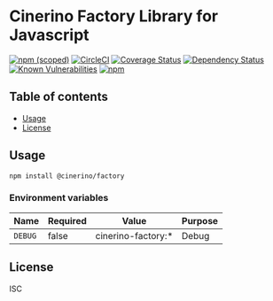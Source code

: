 # Cinerino Factory Library for Javascript

[![npm (scoped)](https://img.shields.io/npm/v/@cinerino/factory.svg)](https://www.npmjs.com/package/@cinerino/factory)
[![CircleCI](https://circleci.com/gh/cinerino/factory.svg?style=shield)](https://circleci.com/gh/cinerino/factory)
[![Coverage Status](https://coveralls.io/repos/github/cinerino/factory/badge.svg?branch=master)](https://coveralls.io/github/cinerino/factory?branch=master)
[![Dependency Status](https://img.shields.io/david/cinerino/factory.svg)](https://david-dm.org/cinerino/factory)
[![Known Vulnerabilities](https://snyk.io/test/github/cinerino/factory/badge.svg)](https://snyk.io/test/github/cinerino/factory)
[![npm](https://img.shields.io/npm/dm/@cinerino/factory.svg)](https://nodei.co/npm/@cinerino/factory/)

## Table of contents

* [Usage](#usage)
* [License](#license)

## Usage

```shell
npm install @cinerino/factory
```

### Environment variables

| Name    | Required | Value              | Purpose |
|---------|----------|--------------------|---------|
| `DEBUG` | false    | cinerino-factory:* | Debug   |

## License

ISC
